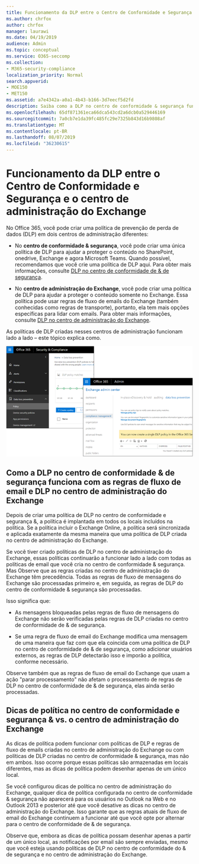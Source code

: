 ```yaml
---
title: Funcionamento da DLP entre o Centro de Conformidade e Segurança e o centro de administração do Exchange
ms.author: chrfox
author: chrfox
manager: laurawi
ms.date: 04/19/2019
audience: Admin
ms.topic: conceptual
ms.service: O365-seccomp
ms.collection:
- M365-security-compliance
localization_priority: Normal
search.appverid:
- MOE150
- MET150
ms.assetid: a7e4342a-a0a1-4b43-b166-3d7eecf5d2fd
description: Saiba como a DLP no centro de conformidade & segurança funciona com a DLP e regras de fluxo de emails (regras de transporte) no centro de administração do Exchange.
ms.openlocfilehash: 65df871361eca66dca543cd2a6dcb0a529446169
ms.sourcegitcommit: 7a0cb7e1da39fc485fc29e7325b843d16b9808af
ms.translationtype: MT
ms.contentlocale: pt-BR
ms.lasthandoff: 08/07/2019
ms.locfileid: "36230615"
---
```

# <a name="how-dlp-works-between-the-security--compliance-center-and-exchange-admin-center"></a>Funcionamento da DLP entre o Centro de Conformidade e Segurança e o centro de administração do Exchange

No Office 365, você pode criar uma política de prevenção de perda de dados (DLP) em dois centros de administração diferentes:
  
- No **centro de conformidade & segurança**, você pode criar uma única política de DLP para ajudar a proteger o conteúdo no SharePoint, onedrive, Exchange e agora Microsoft Teams. Quando possível, recomendamos que você crie uma política de DLP aqui. Para obter mais informações, consulte [DLP no centro de conformidade de & de segurança](data-loss-prevention-policies.md).
    
- No **centro de administração do Exchange**, você pode criar uma política de DLP para ajudar a proteger o conteúdo somente no Exchange. Essa política pode usar regras de fluxo de emails do Exchange (também conhecidas como regras de transporte), portanto, ela tem mais opções específicas para lidar com emails. Para obter mais informações, consulte [DLP no centro de administração do Exchange](https://go.microsoft.com/fwlink/?linkid=852311).
    
As políticas de DLP criadas nesses centros de administração funcionam lado a lado – este tópico explica como.
  
![Páginas de DLP no centro de administração de segurança e conformidade do Exchange](media/d3eaa7e7-3b16-457b-bd9c-26707f7b584f.png)
  
## <a name="how-dlp-in-the-security--compliance-center-works-with-dlp-and-mail-flow-rules-in-the-exchange-admin-center"></a>Como a DLP no centro de conformidade & de segurança funciona com as regras de fluxo de email e DLP no centro de administração do Exchange

Depois de criar uma política de DLP no centro de conformidade e segurança &, a política é implantada em todos os locais incluídos na política. Se a política incluir o Exchange Online, a política será sincronizada e aplicada exatamente da mesma maneira que uma política de DLP criada no centro de administração do Exchange. 
  
Se você tiver criado políticas de DLP no centro de administração do Exchange, essas políticas continuarão a funcionar lado a lado com todas as políticas de email que você cria no centro de conformidade & segurança. Mas Observe que as regras criadas no centro de administração do Exchange têm precedência. Todas as regras de fluxo de mensagens do Exchange são processadas primeiro e, em seguida, as regras de DLP do centro de conformidade & segurança são processadas.
  
Isso significa que:
  
- As mensagens bloqueadas pelas regras de fluxo de mensagens do Exchange não serão verificadas pelas regras de DLP criadas no centro de conformidade de & de segurança.
    
- Se uma regra de fluxo de email do Exchange modifica uma mensagem de uma maneira que faz com que ela coincida com uma política de DLP no centro de conformidade de & de segurança, como adicionar usuários externos, as regras de DLP detectarão isso e imporão a política, conforme necessário.
    
Observe também que as regras de fluxo de email do Exchange que usam a ação "parar processamento" não afetam o processamento de regras de DLP no centro de conformidade de & de segurança, elas ainda serão processadas.
  
## <a name="policy-tips-in-the-security--compliance-center-vs-the-exchange-admin-center"></a>Dicas de política no centro de conformidade e segurança & vs. o centro de administração do Exchange

As dicas de política podem funcionar com políticas de DLP e regras de fluxo de emails criadas no centro de administração do Exchange ou com políticas de DLP criadas no centro de conformidade & segurança, mas não em ambos. Isso ocorre porque essas políticas são armazenadas em locais diferentes, mas as dicas de política podem desenhar apenas de um único local.
  
Se você configurou dicas de política no centro de administração do Exchange, qualquer dica de política configurada no centro de conformidade & segurança não aparecerá para os usuários no Outlook na Web e no Outlook 2013 e posterior até que você desative as dicas no centro de administração do Exchange. Isso garante que as regras atuais de fluxo de email do Exchange continuem a funcionar até que você opte por alternar para o centro de conformidade de & de segurança.
  
Observe que, embora as dicas de política possam desenhar apenas a partir de um único local, as notificações por email são sempre enviadas, mesmo que você esteja usando políticas de DLP no centro de conformidade do & de segurança e no centro de administração do Exchange.
  


